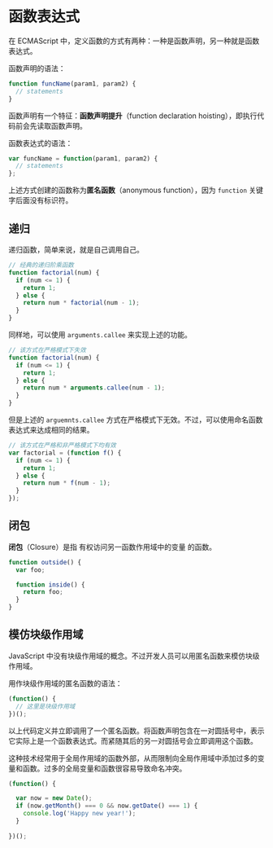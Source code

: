 # 函数表达式

在 ECMAScript 中，定义函数的方式有两种：一种是函数声明，另一种就是函数表达式。

函数声明的语法：

```js
function funcName(param1, param2) {
  // statements
}
```

函数声明有一个特征：**函数声明提升**（function declaration hoisting），即执行代码前会先读取函数声明。

函数表达式的语法：

```js
var funcName = function(param1, param2) {
  // statements
};
```

上述方式创建的函数称为**匿名函数**（anonymous function），因为 `function` 关键字后面没有标识符。

## 递归

递归函数，简单来说，就是自己调用自己。

```js
// 经典的递归阶乘函数
function factorial(num) {
  if (num <= 1) {
    return 1;
  } else {
    return num * factorial(num - 1);
  }
}
```

同样地，可以使用 `arguments.callee` 来实现上述的功能。

```js
// 该方式在严格模式下失效
function factorial(num) {
  if (num <= 1) {
    return 1;
  } else {
    return num * arguments.callee(num - 1);
  }
}
```

但是上述的 `arguemnts.callee` 方式在严格模式下无效。不过，可以使用命名函数表达式来达成相同的结果。

```js
// 该方式在严格和非严格模式下均有效
var factorial = (function f() {
  if (num <= 1) {
    return 1;
  } else {
    return num * f(num - 1);
  }
});
```

## 闭包

**闭包**（Closure）是指 有权访问另一函数作用域中的变量 的函数。

```js
function outside() {
  var foo;

  function inside() {
    return foo;
  }
}
```

## 模仿块级作用域

JavaScript 中没有块级作用域的概念。不过开发人员可以用匿名函数来模仿块级作用域。

用作块级作用域的匿名函数的语法：

```js
(function() {
  // 这里是块级作用域
})();
```

以上代码定义并立即调用了一个匿名函数。将函数声明包含在一对圆括号中，表示它实际上是一个函数表达式。而紧随其后的另一对圆括号会立即调用这个函数。

这种技术经常用于全局作用域的函数外部，从而限制向全局作用域中添加过多的变量和函数。过多的全局变量和函数很容易导致命名冲突。

```js
(function() {

  var now = new Date();
  if (now.getMonth() === 0 && now.getDate() === 1) {
    console.log('Happy new year!');
  }
  
})();
```